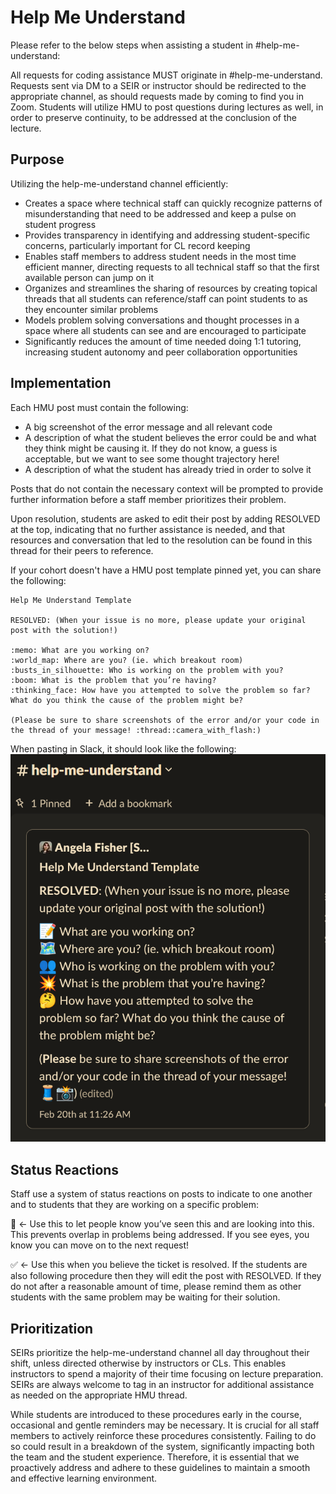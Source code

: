 # Help Me Understand

Please refer to the below steps when assisting a student in #help-me-understand:

All requests for coding assistance MUST originate in #help-me-understand. Requests sent via DM to a SEIR or instructor should be redirected to the appropriate channel, as should requests made by coming to find you in Zoom. Students will utilize HMU to post questions during lectures as well, in order to preserve continuity, to be addressed at the conclusion of the lecture.

## Purpose

Utilizing the help-me-understand channel efficiently:
- Creates a space where technical staff can quickly recognize patterns of misunderstanding that need to be addressed and keep a pulse on student progress
- Provides transparency in identifying and addressing student-specific concerns, particularly important for CL record keeping
- Enables staff members to address student needs in the most time efficient manner, directing requests to all technical staff so that the first available person can jump on it
- Organizes and streamlines the sharing of resources by creating topical threads that all students can reference/staff can point students to as they encounter similar problems
- Models problem solving conversations and thought processes in a space where all students can see and are encouraged to participate
- Significantly reduces the amount of time needed doing 1:1 tutoring, increasing student autonomy and peer collaboration opportunities

## Implementation

Each HMU post must contain the following:
- A big screenshot of the error message and all relevant code
- A description of what the student believes the error could be and what they think might be causing it. If they do not know, a guess is acceptable, but we want to see some thought trajectory here!
- A description of what the student has already tried in order to solve it

Posts that do not contain the necessary context will be prompted to provide further information before a staff member prioritizes their problem.

Upon resolution, students are asked to edit their post by adding RESOLVED at the top, indicating that no further assistance is needed, and that resources and conversation that led to the resolution can be found in this thread for their peers to reference.

If your cohort doesn't have a HMU post template pinned yet, you can share the following:
```
Help Me Understand Template

RESOLVED: (When your issue is no more, please update your original post with the solution!)

:memo: What are you working on?
:world_map: Where are you? (ie. which breakout room)
:busts_in_silhouette: Who is working on the problem with you?
:boom: What is the problem that you’re having?
:thinking_face: How have you attempted to solve the problem so far? What do you think the cause of the problem might be?

(Please be sure to share screenshots of the error and/or your code in the thread of your message! :thread::camera_with_flash:)
```

When pasting in Slack, it should look like the following:
![help me understand template example](screenshots/hmu-template.png)

## Status Reactions

Staff use a system of status reactions on posts to indicate to one another and to students that they are working on a specific problem:

👀 <- Use this to let people know you’ve seen this and are looking into this. This prevents overlap in problems being addressed. If you see eyes, you know you can move on to the next request!

✅ <- Use this when you believe the ticket is resolved. If the students are also following procedure then they will edit the post with RESOLVED. If they do not after a reasonable amount of time, please remind them as other students with the same problem may be waiting for their solution.

## Prioritization

SEIRs prioritize the help-me-understand channel all day throughout their shift, unless directed otherwise by instructors or CLs. This enables instructors to spend a majority of their time focusing on lecture preparation. SEIRs are always welcome to tag in an instructor for additional assistance as needed on the appropriate HMU thread.

While students are introduced to these procedures early in the course, occasional and gentle reminders may be necessary. It is crucial for all staff members to actively reinforce these procedures consistently. Failing to do so could result in a breakdown of the system, significantly impacting both the team and the student experience. Therefore, it is essential that we proactively address and adhere to these guidelines to maintain a smooth and effective learning environment.
